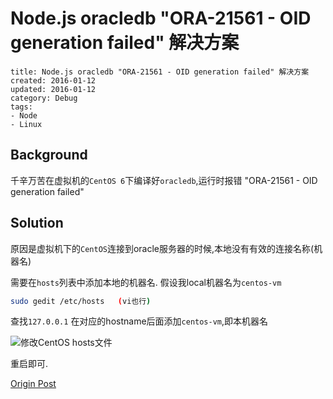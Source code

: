# Node.js oracledb "ORA-21561 - OID generation failed" 解决方案

```metadata
title: Node.js oracledb "ORA-21561 - OID generation failed" 解决方案
created: 2016-01-12
updated: 2016-01-12
category: Debug
tags:
- Node
- Linux
```



## Background
千辛万苦在虚拟机的`CentOS 6`下编译好`oracledb`,运行时报错
"ORA-21561 - OID generation failed"

## Solution
原因是虚拟机下的`CentOS`连接到oracle服务器的时候,本地没有有效的连接名称(机器名)

需要在`hosts`列表中添加本地的机器名.
假设我local机器名为`centos-vm`




```sh
sudo gedit /etc/hosts   (vi也行)
```

查找`127.0.0.1` 在对应的hostname后面添加`centos-vm`,即本机器名


![修改CentOS hosts文件](https://img.alicdn.com/tfscom/TB17d0.LpXXXXXpXpXXXXXXXXXX.png)

重启即可.

[Origin Post](https://chaos667.tumblr.com/post/20006357466/ora-21561-and-oracle-instant-client-112)
